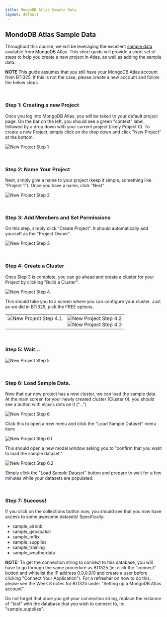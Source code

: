```yaml
---
title: MongoDB Atlas Sample Data
layout: default
---
```


## MondoDB Atlas Sample Data

Throughout this course, we will be leveraging the excellent [sample data](https://docs.atlas.mongodb.com/sample-data/available-sample-datasets/) available from MongoDB Atlas.  This short guide will provide a short set of steps to help you create a new project in Atlas, as well as adding the sample data. 

**NOTE** This guide assumes that you still have your MongoDB Atlas account from BTI325.  If this is not the case, please create a new account and follow the below steps.

<br>

### Step 1: Creating a new Project

Once you log into MongoDB Atlas, you will be taken to your default project page.  On the bar on the left, you should see a green "context" label, followed by a drop down with your current project (likely Project 0).  To create a new Project, simply click on the drop down and click "New Project" at the bottom.

![New Project Step 1](/bti425/media/atlas-new-project-1.png)

<br>

### Step 2: Name Your Project

Next, simply give a name to your project (keep it simple, something like "Project 1").  Once you have a name, click "Next"

![New Project Step 2](/bti425/media/atlas-new-project-3.png)

<br>

### Step 3: Add Members and Set Permissions

On this step, simply click "Create Project".  It should automatically add yourself as the "Project Owner".

![New Project Step 3](/bti425/media/atlas-new-project-4.png)

<br>

### Step 4: Create a Cluster

Once Step 3 is complete, you can go ahead and create a cluster for your Project by clicking "Build a Cluster".

![New Project Step 4](/bti425/media/atlas-new-project-5.png).

This should take you to a screen where you can configure your cluster.  Just as we did in BTI325, pick the FREE options.

<table>
<tr>
<td valign="top">
<img src="/bti425/media/atlas-new-project-6.png" alt="New Project Step 4.1">
</td>
<td>
<img src="/bti425/media/atlas-new-project-7.png" alt="New Project Step 4.2"><br>
<img src="/bti425/media/atlas-new-project-8.png" alt="New Project Step 4.3"><br>
</td>
</tr>
</table>

<br>

### Step 5: Wait...

![New Project Step 5](/bti425/media/atlas-new-project-9.png)

<br>

### Step 6: Load Sample Data.

Now that our new project has a new cluster, we can load the sample data.  At the main screen for your newly created cluster (Cluster 0), you should see a button with elipsis dots on it ("...")

![New Project Step 6](/bti425/media/atlas-new-project-10.png)

Click this to open a new menu and click the "Load Sample Dataset" menu item:

![New Project Step 6.1](/bti425/media/atlas-new-project-11.png)

This should open a new modal window asking you to "confirm that you want to load the sample dataset."

![New Project Step 6.2](/bti425/media/atlas-new-project-12.png)

Simply click the "Load Sample Dataset" button and prepare to wait for a few minutes while your datasets are populated.

<br>

### Step 7: Success!

If you click on the collections button now, you should see that you now have access to some awesome datasets!  Specifically:

* sample_airbnb
* sample_geospatial
* sample_mflix
* sample_supplies
* sample_training
* sample_weatherdata

**NOTE:** To get the connection string to connect to this database, you will have to go through the same procedure as BTI325 (ie: click the "connect" button and whitelist the IP address 0.0.0.0/0 and create a user before clicking "Connect Your Application").  For a refresher on how to do this, please see the Week 8 notes for BTI325 under "Setting up a MongoDB Atlas account".  

Do not forget that once you get your connection string, replace the instance of "test" with the database that you wish to connect to, ie: "sample_supplies".





